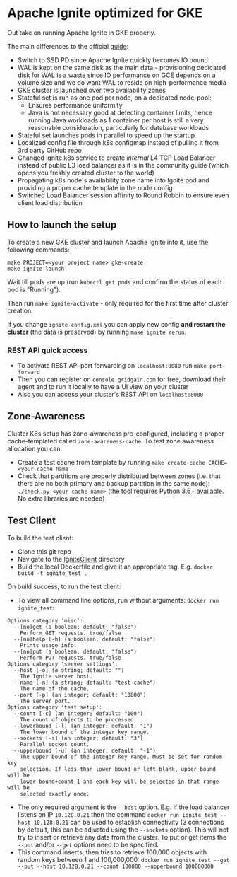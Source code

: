 # Apache Ignite optimized for GKE

Out take on running Apache Ignite in GKE properly.

The main differences to the official [guide](https://apacheignite.readme.io/docs/google-cloud-deployment):

* Switch to SSD PD since Apache Ignite quickly becomes IO bound
* WAL is kept on the same disk as the main data -
  provisioning dedicated disk for WAL is a waste since IO performance on GCE
  depends on a volume size and we do want WAL to reside on high-performance media
* GKE cluster is launched over two availability zones
* Stateful set is run as one pod per node, on a dedicated node-pool:
  * Ensures performance uniformity
  * Java is not necessary good at detecting container limits, hence running Java
    workloads as 1 container per host is still a very reasonable consideration,
	particularly for database workloads
* Stateful set launches pods in parallel to speed up the startup
* Localized config file through k8s configmap instead of pulling it from 3rd party GitHub repo
* Changed ignite k8s service to create *internal* L4 TCP Load Balancer instead of public L3
  load balancer as it is in the community guide (which opens you freshly created cluster to the world)
* Propagating k8s node's availability zone name into Ignite pod and providing a proper cache template
  in the node config.
* Switched Load Balancer session affinity to Round Robbin to ensure even client load distribution

## How to launch the setup
To create a new GKE cluster and launch Apache Ignite into it, use the following commands:

```
make PROJECT=<your project name> gke-create
make ignite-launch
```
Wait till pods are up (run ``kubectl get pods`` and confirm the status of each pod is "Running").

Then run ``make ignite-activate`` - only required for the first
time after cluster creation.

If you change `ignite-config.xml` you can apply new config **and restart the cluster**
(the data is preserved) by running `make ignite rerun`.

### REST API quick access

* To activate REST API port forwarding on `localhost:8080` run `make port-forward`
* Then you can register on `console.gridgain.com` for free, download their agent and to run it
  locally to have a UI view on your cluster
* Also you can access your cluster's REST API on `localhost:8080`

## Zone-Awareness

Cluster K8s setup has zone-awareness pre-configured, including a proper cache-templated called
`zone-awareness-cache`. To test zone awareness allocation you can:

* Create a test cache from template by running `make create-cache CACHE=<your cache name`
* Check that partitions are properly distributed between zones (i.e. that there are no
  both primary and backup partition in the same node): `./check.py <your cache name>`
  (the tool requires Python 3.6+ available. No extra libraries are needed)


## Test Client
To build the test client:
* Clone this git repo
* Navigate to the [IgniteClient](IgniteClient) directory
* Build the local Dockerfile and give it an appropriate tag. E.g. ``docker build -t ignite_test .``

On build success, to run the test client:
* To view all command line options, run without arguments: ``docker run ignite_test``:
```
Options category 'misc':
  --[no]get (a boolean; default: "false")
    Perform GET requests. true/false
  --[no]help [-h] (a boolean; default: "false")
    Prints usage info.
  --[no]put (a boolean; default: "false")
    Perform PUT requests. true/false
Options category 'server settings':
  --host [-o] (a string; default: "")
    The Ignite server host.
  --name [-n] (a string; default: "test-cache")
    The name of the cache.
  --port [-p] (an integer; default: "10800")
    The server port.
Options category 'test setup':
  --count [-c] (an integer; default: "100")
    The count of objects to be processed.
  --lowerbound [-l] (an integer; default: "1")
    The lower bound of the integer key range.
  --sockets [-s] (an integer; default: "3")
    Parallel socket count.
  --upperbound [-u] (an integer; default: "-1")
    The upper bound of the integer key range. Must be set for random key 
    selection. If less than lower bound or left blank, upper bound will be 
    lower bound+count-1 and each key will be selected in that range will be 
    selected exactly once.
```
* The only required argument is the ``--host`` option. E.g. if the load balancer listens on IP ``10.128.0.21`` then the command ``docker run ignite_test --host 10.128.0.21`` can be used to establish connectivity (3 connections by default, this can be adjusted using the ``--sockets`` option). This will not try to insert or retrieve any data from the cluster. To put or get items the ``--put`` and/or ``--get`` options need to be specified.
* This command inserts, then tries to retrieve 100,000 objects with random keys between 1 and 100,000,000:  ``docker run ignite_test --get --put --host 10.128.0.21 --count 100000 --upperbound 100000000``
